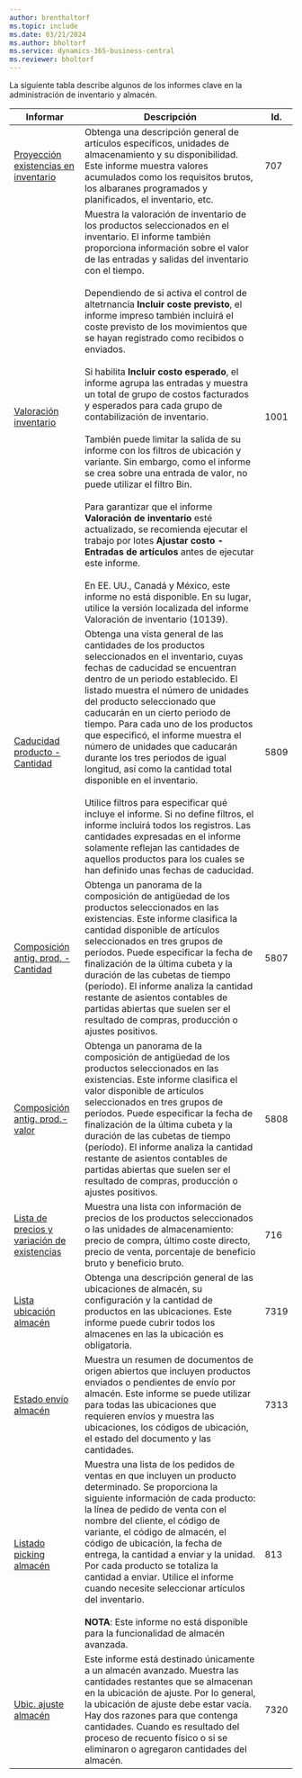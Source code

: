 ```yaml
---
author: brentholtorf
ms.topic: include
ms.date: 03/21/2024
ms.author: bholtorf
ms.service: dynamics-365-business-central
ms.reviewer: bholtorf
---
```


La siguiente tabla describe algunos de los informes clave en la administración de inventario y almacén.

| Informar | Descripción | Id. | 
|---------|---------|---------|
|[Proyección existencias en inventario](https://businesscentral.dynamics.com?report=707)|Obtenga una descripción general de artículos específicos, unidades de almacenamiento y su disponibilidad. Este informe muestra valores acumulados como los requisitos brutos, los albaranes programados y planificados, el inventario, etc. |707|
|[Valoración inventario](https://businesscentral.dynamics.com?report=1001)|Muestra la valoración de inventario de los productos seleccionados en el inventario. El informe también proporciona información sobre el valor de las entradas y salidas del inventario con el tiempo.<br><br>Dependiendo de si activa el control de altetrnancia **Incluir coste previsto**, el informe impreso también incluirá el coste previsto de los movimientos que se hayan registrado como recibidos o enviados.<br><br>Si habilita **Incluir costo esperado**, el informe agrupa las entradas y muestra un total de grupo de costos facturados y esperados para cada grupo de contabilización de inventario.<br><br>También puede limitar la salida de su informe con los filtros de ubicación y variante. Sin embargo, como el informe se crea sobre una entrada de valor, no puede utilizar el filtro Bin.<br><br>Para garantizar que el informe **Valoración de inventario** esté actualizado, se recomienda ejecutar el trabajo por lotes **Ajustar costo - Entradas de artículos** antes de ejecutar este informe.<br><br>En EE. UU., Canadá y México, este informe no está disponible. En su lugar, utilice la versión localizada del informe Valoración de inventario (10139).|1001|
|[Caducidad producto - Cantidad](https://businesscentral.dynamics.com?report=5809)|Obtenga una vista general de las cantidades de los productos seleccionados en el inventario, cuyas fechas de caducidad se encuentran dentro de un periodo establecido. El listado muestra el número de unidades del producto seleccionado que caducarán en un cierto periodo de tiempo. Para cada uno de los productos que especificó, el informe muestra el número de unidades que caducarán durante los tres periodos de igual longitud, así como la cantidad total disponible en el inventario.<br><br>Utilice filtros para especificar qué incluye el informe. Si no define filtros, el informe incluirá todos los registros. Las cantidades expresadas en el informe solamente reflejan las cantidades de aquellos productos para los cuales se han definido unas fechas de caducidad.|5809|
|[Composición antig. prod. - Cantidad](https://businesscentral.dynamics.com?report=5807)|Obtenga un panorama de la composición de antigüedad de los productos seleccionados en las existencias. Este informe clasifica la cantidad disponible de artículos seleccionados en tres grupos de períodos. Puede especificar la fecha de finalización de la última cubeta y la duración de las cubetas de tiempo (período). El informe analiza la cantidad restante de asientos contables de partidas abiertas que suelen ser el resultado de compras, producción o ajustes positivos.|5807|
|[Composición antig. prod.-valor](https://businesscentral.dynamics.com?report=5808)|Obtenga un panorama de la composición de antigüedad de los productos seleccionados en las existencias. Este informe clasifica el valor disponible de artículos seleccionados en tres grupos de períodos. Puede especificar la fecha de finalización de la última cubeta y la duración de las cubetas de tiempo (período). El informe analiza la cantidad restante de asientos contables de partidas abiertas que suelen ser el resultado de compras, producción o ajustes positivos.|5808|
|[Lista de precios y variación de existencias](https://businesscentral.dynamics.com?report=716)|Muestra una lista con información de precios de los productos seleccionados o las unidades de almacenamiento: precio de compra, último coste directo, precio de venta, porcentaje de beneficio bruto y beneficio bruto. |716|
|[Lista ubicación almacén](https://businesscentral.dynamics.com?report=7319)|Obtenga una descripción general de las ubicaciones de almacén, su configuración y la cantidad de productos en las ubicaciones. Este informe puede cubrir todos los almacenes en las la ubicación es obligatoria. |7319|
|[Estado envío almacén](https://businesscentral.dynamics.com?report=7313)|Muestra un resumen de documentos de origen abiertos que incluyen productos enviados o pendientes de envío por almacén. Este informe se puede utilizar para todas las ubicaciones que requieren envíos y muestra las ubicaciones, los códigos de ubicación, el estado del documento y las cantidades.|7313|
|[Listado picking almacén](https://businesscentral.dynamics.com?report=813)|Muestra una lista de los pedidos de ventas en que incluyen un producto determinado. Se proporciona la siguiente información de cada producto: la línea de pedido de venta con el nombre del cliente, el código de variante, el código de almacén, el código de ubicación, la fecha de entrega, la cantidad a enviar y la unidad. Por cada producto se totaliza la cantidad a enviar. Utilice el informe cuando necesite seleccionar artículos del inventario.<br><br>**NOTA**: Este informe no está disponible para la funcionalidad de almacén avanzada.|813|
|[Ubic. ajuste almacén](https://businesscentral.dynamics.com?report=7320)|Este informe está destinado únicamente a un almacén avanzado. Muestra las cantidades restantes que se almacenan en la ubicación de ajuste. Por lo general, la ubicación de ajuste debe estar vacía. Hay dos razones para que contenga cantidades. Cuando es resultado del proceso de recuento físico o si se eliminaron o agregaron cantidades del almacén.|7320|
